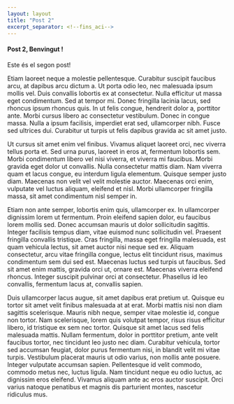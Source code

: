 ```yaml
---
layout: layout
title: "Post 2"
excerpt_separator: <!--fins_aci-->
---
```

#### Post 2, **Benvingut !**
Este és el segon post!

Etiam laoreet neque a molestie pellentesque. Curabitur suscipit faucibus arcu, <!--fins_aci-->at dapibus arcu dictum a. Ut porta odio leo, nec malesuada ipsum mollis vel. Duis convallis lobortis ex at consectetur. Nulla efficitur ut massa eget condimentum. Sed at tempor mi. Donec fringilla lacinia lacus, sed rhoncus ipsum rhoncus quis. In ut felis congue, hendrerit dolor a, porttitor ante. Morbi cursus libero ac consectetur vestibulum. Donec in congue massa. Nulla a ipsum facilisis, imperdiet erat sed, ullamcorper nibh. Fusce sed ultrices dui. Curabitur ut turpis ut felis dapibus gravida ac sit amet justo.

Ut cursus sit amet enim vel finibus. Vivamus aliquet laoreet orci, nec viverra tellus porta et. Sed urna purus, laoreet in eros at, fermentum lobortis sem. Morbi condimentum libero vel nisi viverra, et viverra mi faucibus. Morbi gravida eget dolor ut convallis. Nulla consectetur mattis diam. Nam viverra quam et lacus congue, eu interdum ligula elementum. Quisque semper justo diam. Maecenas non velit vel velit molestie auctor. Maecenas orci enim, vulputate vel luctus aliquam, eleifend et nisl. Morbi ullamcorper fringilla massa, sit amet condimentum nisl semper in.

Etiam non ante semper, lobortis enim quis, ullamcorper ex. In ullamcorper dignissim lorem ut fermentum. Proin eleifend sapien dolor, eu faucibus lorem mollis sed. Donec accumsan mauris ut dolor sollicitudin sagittis. Integer facilisis tempus diam, vitae euismod nunc sollicitudin vel. Praesent fringilla convallis tristique. Cras fringilla, massa eget fringilla malesuada, est quam vehicula lectus, sit amet auctor nisi neque sed ex. Aliquam consectetur, arcu vitae fringilla congue, lectus elit tincidunt risus, maximus condimentum sem dui sed est. Maecenas luctus sed turpis ut faucibus. Sed sit amet enim mattis, gravida orci ut, ornare est. Maecenas viverra eleifend rhoncus. Integer suscipit pulvinar orci at consectetur. Phasellus id leo convallis, fermentum lacus at, convallis sapien.

Duis ullamcorper lacus augue, sit amet dapibus erat pretium ut. Quisque eu tortor sit amet velit finibus malesuada at at erat. Morbi mattis nisi non diam sagittis scelerisque. Mauris nibh neque, semper vitae molestie id, congue non tortor. Nam scelerisque, lorem quis volutpat tempor, risus risus efficitur libero, id tristique ex sem nec tortor. Quisque sit amet lacus sed felis malesuada mattis. Nullam fermentum, dolor in porttitor pretium, ante velit faucibus tortor, nec tincidunt leo justo nec diam. Curabitur vehicula, tortor sed accumsan feugiat, dolor purus fermentum nisi, in blandit velit mi vitae turpis. Vestibulum placerat mauris ut odio varius, non mollis ante posuere. Integer vulputate accumsan sapien. Pellentesque id velit commodo, commodo metus nec, luctus ligula. Nam tincidunt neque eu odio luctus, ac dignissim eros eleifend. Vivamus aliquam ante ac eros auctor suscipit. Orci varius natoque penatibus et magnis dis parturient montes, nascetur ridiculus mus.

